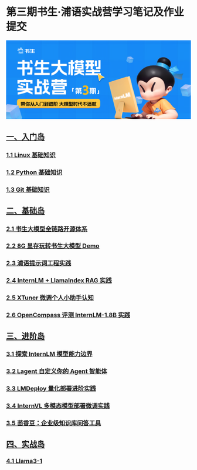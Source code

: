 # 第三期书生·浦语实战营学习笔记及作业提交

![banner](image.png)

## [一、入门岛](1.入门岛.md)

### [1.1 Linux 基础知识](入门岛/1.1%20Linux%20基础知识.md)

### [1.2 Python 基础知识](入门岛/1.2%20Python%20基础知识.md)

### [1.3 Git 基础知识](入门岛/1.3%20Git%20基础知识.md)



## [二、基础岛](2.基础岛.md)

### [2.1 书生大模型全链路开源体系](基础岛/2.1%20书生大模型全链路开源体系.md)

### [2.2 8G 显存玩转书生大模型 Demo](基础岛/2.2%208G%20显存玩转书生大模型%20Demo.md)

### [2.3 浦语提示词工程实践](基础岛/2.3%20浦语提示词工程实践.md)

### [2.4 InternLM + LlamaIndex RAG 实践](基础岛/2.4%20InternLM%20+%20LlamaIndex%20RAG%20实践.md)

### [2.5 XTuner 微调个人小助手认知](基础岛/2.5%20XTuner%20微调个人小助手认知.md)

### [2.6 OpenCompass 评测 InternLM-1.8B 实践](基础岛/2.6%20OpenCompass%20评测%20InternLM-1.8B%20实践.md)

## [三、进阶岛](3.进阶岛.md)

### [3.1 探索 InternLM 模型能力边界](进阶岛/3.1%20探索%20InternLM%20模型能力边界.md)

### [3.2 Lagent 自定义你的 Agent 智能体](进阶岛/3.2%20Lagent%20自定义你的%20Agent%20智能体.md)

### [3.3 LMDeploy 量化部署进阶实践](进阶岛/3.3%20LMDeploy%20量化部署进阶实践.md)

### [3.4 InternVL 多模态模型部署微调实践](进阶岛/3.4%20InternVL%20多模态模型部署微调实践.md)

### [3.5 茴香豆：企业级知识库问答工具](进阶岛/3.5%20茴香豆：企业级知识库问答工具.md)


## [四、实战岛](4.实战岛.md)

### [4.1 Llama3-1](./4.%20实战岛/4.1%20Llama3-1.md)